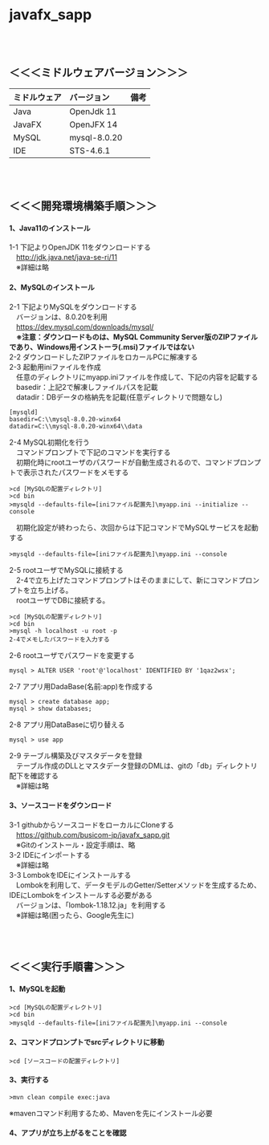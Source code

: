 # javafx_sapp

<br><br>
## ＜＜＜ミドルウェアバージョン＞＞＞
|ミドルウェア|バージョン|備考|
|:---|:---|:---|
|Java|OpenJdk 11||
|JavaFX|OpenJFX 14||
|MySQL|mysql-8.0.20||
|IDE|STS-4.6.1||

<br><br>
## ＜＜＜開発環境構築手順＞＞＞
#### 1、Java11のインストール
1-1 下記よりOpenJDK 11をダウンロードする<br>
　http://jdk.java.net/java-se-ri/11<br>
　※詳細は略<br>

#### 2、MySQLのインストール
2-1 下記よりMySQLをダウンロードする<br>
　バージョンは、8.0.20を利用<br>
　https://dev.mysql.com/downloads/mysql/<br>
　**※注意：ダウンロードものは、MySQL Community Server版のZIPファイルであり、Windows用インストーラ(.msi)ファイルではない**<br>
2-2 ダウンロードしたZIPファイルをロカールPCに解凍する<br>
2-3 起動用iniファイルを作成<br>
　任意のディレクトリにmyapp.iniファイルを作成して、下記の内容を記載する<br>
　basedir：上記2で解凍しファイルパスを記載<br>
　datadir：DBデータの格納先を記載(任意ディレクトリで問題なし)<br>
```
[mysqld]
basedir=C:\\mysql-8.0.20-winx64
datadir=C:\\mysql-8.0.20-winx64\\data
```
2-4 MySQL初期化を行う<br>
　コマンドプロンプトで下記のコマンドを実行する<br>
　初期化時にrootユーザのパスワードが自動生成されるので、コマンドプロンプトで表示されたパスワードをメモする<br>
```
>cd [MySQLの配置ディレクトリ]
>cd bin
>mysqld --defaults-file=[iniファイル配置先]\myapp.ini --initialize --console
```
　初期化設定が終わったら、次回からは下記コマンドでMySQLサービスを起動する<br>
```
>mysqld --defaults-file=[iniファイル配置先]\myapp.ini --console
```
2-5 rootユーザでMySQLに接続する<br>
　2-4で立ち上げたコマンドプロンプトはそのままにして、新にコマンドプロンプトを立ち上げる。<br>
　rootユーザでDBに接続する。<br>
```
>cd [MySQLの配置ディレクトリ]
>cd bin
>mysql -h localhost -u root -p
2-4でメモしたパスワードを入力する
```
2-6 rootユーザでパスワードを変更する<br>
```
mysql > ALTER USER 'root'@'localhost' IDENTIFIED BY '1qaz2wsx';
```
2-7 アプリ用DadaBase(名前:app)を作成する<br>
```
mysql > create database app;
mysql > show databases;
```
2-8 アプリ用DataBaseに切り替える<br>
```
mysql > use app
```
2-9 テーブル構築及びマスタデータを登録<br>
　テーブル作成のDLLとマスタデータ登録のDMLは、gitの「db」ディレクトリ配下を確認する<br>
　※詳細は略<br>

#### 3、ソースコードをダウンロード
3-1 githubからソースコードをローカルにCloneする<br>
　https://github.com/busicom-jp/javafx_sapp.git<br>
　※Gitのインストール・設定手順は、略<br>
3-2 IDEにインポートする<br>
　※詳細は略<br>
3-3 LombokをIDEにインストールする<br>
　Lombokを利用して、データモデルのGetter/Setterメソッドを生成するため、IDEにLombokをインストールする必要がある<br>
　バージョンは、「lombok-1.18.12.ja」を利用する<br>
　※詳細は略(困ったら、Google先生に)<br>

<br><br>
## ＜＜＜実行手順書＞＞＞
#### 1、MySQLを起動
```
>cd [MySQLの配置ディレクトリ]
>cd bin
>mysqld --defaults-file=[iniファイル配置先]\myapp.ini --console
```
#### 2、コマンドプロンプトでsrcディレクトリに移動
```
>cd [ソースコードの配置ディレクトリ]  
```
#### 3、実行する
```
>mvn clean compile exec:java
```
※mavenコマンド利用するため、Mavenを先にインストール必要
#### 4、アプリが立ち上がるをことを確認
